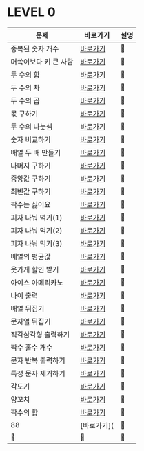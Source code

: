 # LEVEL 0

|문제|바로가기|설명|
|------|---|---|
|중복된 숫자 개수|[바로가기](https://github.com/CSHcode/Programmers/tree/main/LEVEL%200/%EC%A4%91%EB%B3%B5%EB%90%9C%20%EC%88%AB%EC%9E%90%20%EA%B0%9C%EC%88%98)|:hammer:|
|머쓱이보다 키 큰 사람|[바로가기](https://github.com/CSHcode/Programmers/tree/main/LEVEL%200/%EC%A4%91%EB%B3%B5%EB%90%9C%20%EC%88%AB%EC%9E%90%20%EA%B0%9C%EC%88%98)|:hammer:|
|두 수의 합|[바로가기](https://github.com/CSHcode/Programmers/tree/main/LEVEL%200/%EB%91%90%20%EC%88%98%EC%9D%98%20%ED%95%A9)|:hammer:|
|두 수의 차|[바로가기](https://github.com/CSHcode/Programmers/tree/main/LEVEL%200/%EB%91%90%20%EC%88%98%EC%9D%98%20%EC%B0%A8)|:hammer:|
|두 수의 곱|[바로가기](https://github.com/CSHcode/Programmers/tree/main/LEVEL%200/%EB%91%90%20%EC%88%98%EC%9D%98%20%EA%B3%B1)|:hammer:|
|몫 구하기|[바로가기](https://github.com/CSHcode/Programmers/tree/main/LEVEL%200/%EB%AA%AB%20%EA%B5%AC%ED%95%98%EA%B8%B0)|:hammer:|
|두 수의 나눗셈|[바로가기](https://github.com/CSHcode/Programmers/tree/main/LEVEL%200/%EB%91%90%20%EC%88%98%EC%9D%98%20%EB%82%98%EB%88%97%EC%85%88)|:hammer:|
|숫자 비교하기|[바로가기](https://github.com/CSHcode/Programmers/tree/main/LEVEL%200/%EC%88%AB%EC%9E%90%20%EB%B9%84%EA%B5%90%ED%95%98%EA%B8%B0)|:hammer:|
|배열 두 배 만들기|[바로가기](https://github.com/CSHcode/Programmers/tree/main/LEVEL%200/%EC%88%AB%EC%9E%90%20%EB%B9%84%EA%B5%90%ED%95%98%EA%B8%B0)|:hammer:|
|나머지 구하기|[바로가기](https://github.com/CSHcode/Programmers/tree/main/LEVEL%200/%EB%82%98%EB%A8%B8%EC%A7%80%20%EA%B5%AC%ED%95%98%EA%B8%B0)|:hammer:|
|중앙값 구하기|[바로가기](https://github.com/CSHcode/Programmers/tree/main/LEVEL%200/%EC%A4%91%EC%95%99%EA%B0%92%20%EA%B5%AC%ED%95%98%EA%B8%B0)|:hammer:|
|최빈값 구하기|[바로가기](https://github.com/CSHcode/Programmers/tree/main/LEVEL%200/%EC%B5%9C%EB%B9%88%EA%B0%92%20%EA%B5%AC%ED%95%98%EA%B8%B0)|:hammer:|
|짝수는 싫어요|[바로가기](https://github.com/CSHcode/Programmers/tree/main/LEVEL%200/%EC%A7%9D%EC%88%98%EB%8A%94%20%EC%8B%AB%EC%96%B4%EC%9A%94)|:hammer:|
|피자 나눠 먹기(1)|[바로가기](https://github.com/CSHcode/Programmers/tree/main/LEVEL%200/%ED%94%BC%EC%9E%90%20%EB%82%98%EB%88%A0%20%EB%A8%B9%EA%B8%B0(1))|:hammer:|
|피자 나눠 먹기(2)|[바로가기](https://github.com/CSHcode/Programmers/tree/main/LEVEL%200/%ED%94%BC%EC%9E%90%20%EB%82%98%EB%88%A0%20%EB%A8%B9%EA%B8%B0(2))|:hammer:|
|피자 나눠 먹기(3)|[바로가기](https://github.com/CSHcode/Programmers/tree/main/LEVEL%200/%ED%94%BC%EC%9E%90%20%EB%82%98%EB%88%A0%20%EB%A8%B9%EA%B8%B0(3))|:hammer:|
|베열의 평균값|[바로가기](https://github.com/CSHcode/Programmers/tree/main/LEVEL%200/%EB%B0%B0%EC%97%B4%EC%9D%98%20%ED%8F%89%EA%B7%A0%EA%B0%92)|:hammer:|
|옷가게 할인 받기|[바로가기](https://github.com/CSHcode/Programmers/tree/main/LEVEL%200/%EC%98%B7%EA%B0%80%EA%B2%8C%20%ED%95%A0%EC%9D%B8%20%EB%B0%9B%EA%B8%B0)|:hammer:|
|아이스 아메리카노|[바로가기](https://github.com/CSHcode/Programmers/tree/main/LEVEL%200/%EC%95%84%EC%9D%B4%EC%8A%A4%20%EC%95%84%EB%A9%94%EB%A6%AC%EC%B9%B4%EB%85%B8)|:hammer:|
|나이 출력|[바로가기](https://github.com/CSHcode/Programmers/tree/main/LEVEL%200/%EB%82%98%EC%9D%B4%20%EC%B6%9C%EB%A0%A5)|:hammer:|
|배열 뒤집기|[바로가기](https://github.com/CSHcode/Programmers/tree/main/LEVEL%200/%EB%B0%B0%EC%97%B4%20%EB%92%A4%EC%A7%91%EA%B8%B0)|:hammer:|
|문자열 뒤집기|[바로가기](https://github.com/CSHcode/Programmers/tree/main/LEVEL%200/%EB%AC%B8%EC%9E%90%EC%97%B4%20%EB%92%A4%EC%A7%91%EA%B8%B0)|:hammer:|
|직각삼각형 출력하기|[바로가기](https://github.com/CSHcode/Programmers/tree/main/LEVEL%200/%EC%A7%81%EA%B0%81%EC%82%BC%EA%B0%81%ED%98%95%20%EC%B6%9C%EB%A0%A5%ED%95%98%EA%B8%B0)|:hammer:|
|짝수 홀수 개수|[바로가기](https://github.com/CSHcode/Programmers/tree/main/LEVEL%200/%EC%A7%9D%EC%88%98%20%ED%99%80%EC%88%98%20%EA%B0%9C%EC%88%98)|:hammer:|
|문자 반복 출력하기|[바로가기](https://github.com/CSHcode/Programmers/tree/main/LEVEL%200/%EB%AC%B8%EC%9E%90%20%EB%B0%98%EB%B3%B5%20%EC%B6%9C%EB%A0%A5%ED%95%98%EA%B8%B0)|:hammer:|
|특정 문자 제거하기|[바로가기](https://github.com/CSHcode/Programmers/tree/main/LEVEL%200/%ED%8A%B9%EC%A0%95%20%EB%AC%B8%EC%9E%90%20%EC%A0%9C%EA%B1%B0%ED%95%98%EA%B8%B0)|:hammer:|
|각도기|[바로가기](https://github.com/CSHcode/Programmers/tree/main/LEVEL%200/%EA%B0%81%EB%8F%84%EA%B8%B0)|:hammer:|
|양꼬치|[바로가기](https://github.com/CSHcode/Programmers/tree/main/LEVEL%200/%EC%96%91%EA%BC%AC%EC%B9%98)|:hammer:|
|짝수의 합|[바로가기](https://github.com/CSHcode/Programmers/tree/main/LEVEL%200/%EC%A7%9D%EC%88%98%EC%9D%98%20%ED%95%A9)|:hammer:|
|88|[바로가기](|:hammer:|
|:hammer:|:hammer:|:hammer:|
